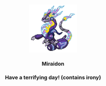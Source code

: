 <p align="center">
    <img src="https://raw.githubusercontent.com/PokeAPI/sprites/master/sprites/pokemon/1008.png" width="150" height="150">
</p>
<h3 align="center"> <b>Miraidon</b></h3>
<h3 align="center">Have a terrifying day! (contains irony)</h3>
